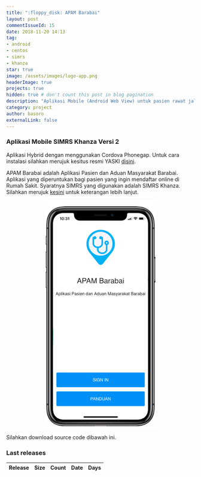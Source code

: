 ```yaml
---
title: ":floppy_disk: APAM Barabai"
layout: post
commentIssueId: 15 
date: 2018-11-20 14:13
tag:
- android
- centos
- simrs
- khanza
star: true
image: /assets/images/logo-app.png
headerImage: true
projects: true
hidden: true # don't count this post in blog pagination
description: "Aplikasi Mobile (Android Web View) untuk pasien rawat jalan SIMRS Khanza versi 2"
category: project
author: basoro
externalLink: false
---
```


### Aplikasi Mobile SIMRS Khanza Versi 2

Aplikasi Hybrid dengan menggunakan Cordova Phonegap. Untuk cara instalasi silahkan merujuk kesitus resmi YASKI <a href="https://yaski.or.id/detailpost/instalasi-apam-online-simrs-khanza" target="_blank">disini</a>.

APAM Barabai adalah Aplikasi Pasien dan Aduan Masyarakat Barabai. Aplikasi yang diperuntukan bagi pasien yang ingin mendaftar online di Rumah Sakit. Syaratnya SIMRS yang digunakan adalah SIMRS Khanza. Silahkan merujuk <a href="https://basoro.id/simrs-khanza/">kesini</a> untuk keterangan lebih lanjut. 


<img src="/assets/images/apam-barabai.png" style="display:block;margin-left:auto;margin-right:auto;" alt="APAM Barabai" />

Silahkan download source code dibawah ini.

<h3>Last releases<span class="total-downloads"></span></h3>
<table class="table-downloads">
  <thead>
    <tr>
      <th>Release</th>
      <th>Size</th>
      <th class="none">Count</th>
      <th class="none">Date</th>
      <th class="none">Days</th>
    </tr>
  </thead>
  <tbody>
  </tbody>
</table>
<script src="https://ajax.googleapis.com/ajax/libs/jquery/3.1.1/jquery.min.js"></script>
<script src="https://cdnjs.cloudflare.com/ajax/libs/moment.js/2.22.2/moment.js"></script>
<script src="/assets/js/apam-barabai.js"></script>
